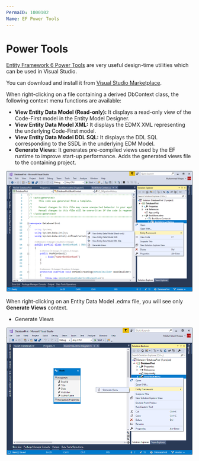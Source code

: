 ```yaml
---
PermaID: 1000102
Name: EF Power Tools
---
```


# Power Tools

[Entity Framework 6 Power Tools](https://marketplace.visualstudio.com/items?itemName=ErikEJ.EntityFramework6PowerToolsCommunityEdition) are very useful design-time utilities which can be used in Visual Studio.

You can download and install it from [Visual Studio Marketplace](https://marketplace.visualstudio.com/items?itemName=ErikEJ.EntityFramework6PowerToolsCommunityEdition).

When right-clicking on a file containing a derived DbContext class, the following context menu functions are available:

 - **View Entity Data Model (Read-only):** It displays a read-only view of the Code-First model in the Entity Model Designer.
 - **View Entity Data Model XML:** It displays the EDMX XML representing the underlying Code-First model.
 - **View Entity Data Model DDL SQL:** It displays the DDL SQL corresponding to the SSDL in the underlying EDM Model.
 - **Generate Views:** It generates pre-compiled views used by the EF runtime to improve start-up performance. Adds the generated views file to the containing project.

<img src="https://raw.githubusercontent.com/zzzprojects/EntityFramework-FAQ/master/docs2/images/power-tools1.png">

When right-clicking on an Entity Data Model .edmx file, you will see only **Generate Views** context.

 - Generate Views

<img src="https://raw.githubusercontent.com/zzzprojects/EntityFramework-FAQ/master/docs2/images/power-tools2.png">